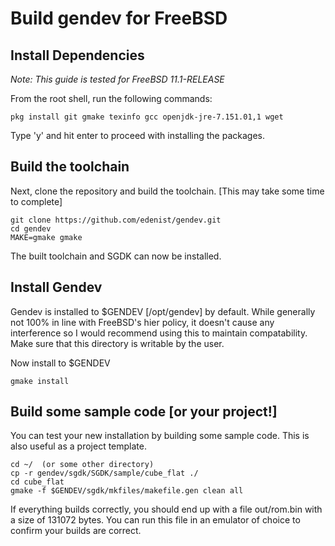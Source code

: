 # Build **gendev** for FreeBSD

## Install Dependencies

*Note: This guide is tested for FreeBSD 11.1-RELEASE*

From the root shell, run the following commands:

    pkg install git gmake texinfo gcc openjdk-jre-7.151.01,1 wget

Type 'y' and hit enter to proceed with installing the packages.

## Build the toolchain

Next, clone the repository and build the toolchain. [This may take some time to complete]

    git clone https://github.com/edenist/gendev.git
    cd gendev
    MAKE=gmake gmake

The built toolchain and SGDK can now be installed.

## Install Gendev

Gendev is installed to $GENDEV [/opt/gendev] by default. While generally not 100% in line with FreeBSD's hier policy, it doesn't cause any interference so I would recommend using this to maintain compatability.
Make sure that this directory is writable by the user.

Now install to $GENDEV

    gmake install

## Build some sample code [or your project!]

You can test your new installation by building some sample code. This is also useful as a project template.

    cd ~/  (or some other directory)
    cp -r gendev/sgdk/SGDK/sample/cube_flat ./
    cd cube_flat
    gmake -f $GENDEV/sgdk/mkfiles/makefile.gen clean all

If everything builds correctly, you should end up with a file out/rom.bin with a size of 131072 bytes. You can run this file in an emulator of choice to confirm your builds are correct. 
